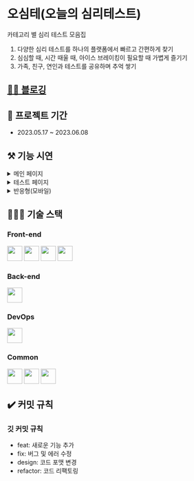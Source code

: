 # 오심테(오늘의 심리테스트)

카테고리 별 심리 테스트 모음집

1. 다양한 심리 테스트를 하나의 플랫폼에서 빠르고 간편하게 찾기
2. 심심할 때, 시간 때울 때, 아이스 브레이킹이 필요할 때 가볍게 즐기기
3. 가족, 친구, 연인과 테스트를 공유하며 추억 쌓기

## [👩‍💻 블로깅](https://bbeeyaks-moment.tistory.com/category/%ED%94%84%EB%A1%9C%EC%A0%9D%ED%8A%B8/%EC%98%A4%EC%8B%AC%ED%85%8C%28%EC%98%A4%EB%8A%98%EC%9D%98%20%EC%8B%AC%EB%A6%AC%ED%85%8C%EC%8A%A4%ED%8A%B8%29)

## 📅 **프로젝트 기간**

- 2023.05.17 ~ 2023.06.08

## ⚒️ **기능 시연**  
<details>
<summary>메인 페이지</summary><br/>
👉 심리 테스트 리스트 전체<br/>
<img width=550 src="https://github.com/sweetyr928/Psy-Test/assets/39157466/000ccbe5-b16e-4a6c-b4a4-ac647a288fe9.gif"><br/>
👉 조회수 TOP 3 심리 테스트<br/>
<img width=550 src="https://github.com/sweetyr928/Psy-Test/assets/39157466/dd719b34-c851-42e3-a778-5d1e2a789b07.gif"><br/>
👉 카테고리 별 심리 테스트 리스트<br/>
<img width=550 src="https://github.com/sweetyr928/Psy-Test/assets/39157466/52c8d9c9-b08b-4879-b3f9-5ee059e115d3.gif"><br/>
</details>

<details>
<summary>테스트 페이지</summary><br/>
👉 테스트 진행 및 테스트 URL 공유(클립보드에 URL 복사)<br/>
<img width=550 src="https://github.com/sweetyr928/Psy-Test/assets/39157466/082cb538-852a-45f9-9766-f7b203257ba8.gif"><br/>
</details>

<details>
<summary>반응형(모바일)</summary><br/>
👉 모바일 환경 반응성 추가<br/>
<img width=750 height=600 src="https://github.com/sweetyr928/Psy-Test/assets/39157466/6bf65821-8b22-4ed6-b2db-c038271e5c1e.gif"><br/>
</details>

## 👩🏻‍🔧 **기술 스택**

### **Front-end**

<div align=left>
<img src="https://img.shields.io/badge/Next.js-000000?style=for-the-badge&amp;logo=Next.js&amp;logoColor=white" height="35"> 
<img src="https://img.shields.io/badge/TypeScript-3178C6?style=for-the-badge&amp;logo=typeScript&amp;logoColor=white" height="35"> 
<img src="https://img.shields.io/badge/Tailwindcss-06B6D4?style=for-the-badge&amp;logo=tailwindcss&amp;logoColor=white" height="35">
<img src="https://img.shields.io/badge/Recoil-3578EC?style=for-the-badge&amp;logo=recoil&amp;logoColor=white" height="35">
</div>

### **Back-end**

<div align=left> 
<img src="https://img.shields.io/badge/Firebase-FFCA28?style=for-the-badge&logo=Firebase&logoColor=white" height="35"> 
</div>

### **DevOps**

<div align=left> 
<img src="https://img.shields.io/badge/Vercel-000000?style=for-the-badge&logo=Vercel&logoColor=white" height="35"> 
</div>

### **Common**

<div align=left> 
<img src="https://img.shields.io/badge/Git-F05032?style=for-the-badge&logo=Git&logoColor=white" height="35">
<img src="https://img.shields.io/badge/GitHub-181717?style=for-the-badge&logo=GitHub&logoColor=white" height="35">
<img src="https://img.shields.io/badge/Figma-F24E1E?style=for-the-badge&logo=Figma&logoColor=white" height="35">
</div>

## ✔️ 커밋 규칙

### 깃 커밋 규칙

- feat: 새로운 기능 추가
- fix: 버그 및 에러 수정
- design: 코드 포맷 변경
- refactor: 코드 리팩토링
